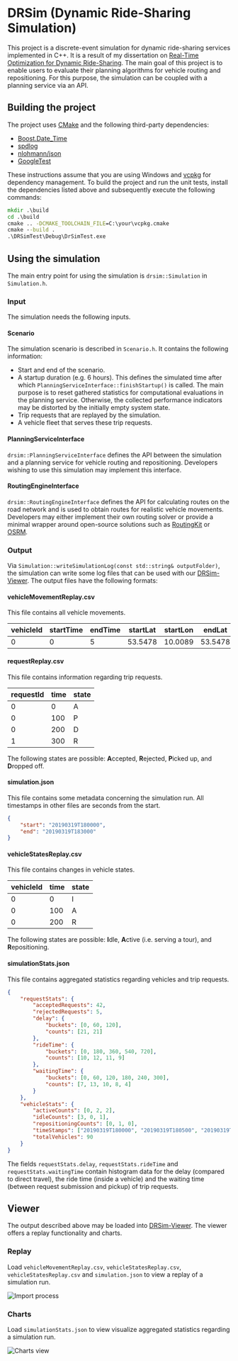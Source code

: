 # DRSim (**D**ynamic **R**ide-Sharing **Sim**ulation)
This project is a discrete-event simulation for dynamic ride-sharing services implemented in C++. It is a result of my dissertation on [Real-Time Optimization for Dynamic Ride-Sharing](https://doi.org/10.5445/IR/1000158636). The main goal of this project is to enable users to evaluate their planning algorithms for vehicle routing and repositioning. For this purpose, the simulation can be coupled with a planning service via an API.

## Building the project
The project uses [CMake](https://cmake.org/) and the following third-party dependencies:
- [Boost.Date_Time](https://www.boost.org/doc/libs/1_75_0/doc/html/date_time.html)
- [spdlog](https://github.com/gabime/spdlog)
- [nlohmann/json](https://github.com/nlohmann/json)
- [GoogleTest](https://github.com/google/googletest)

These instructions assume that you are using Windows and [vcpkg](https://github.com/microsoft/vcpkg) for dependency management. To build the project and run the unit tests, install the dependencies listed above and subsequently execute the following commands:

```bat
mkdir .\build
cd .\build
cmake .. -DCMAKE_TOOLCHAIN_FILE=C:\your\vcpkg.cmake 
cmake --build .
.\DRSimTest\Debug\DrSimTest.exe
```

## Using the simulation
The main entry point for using the simulation is `drsim::Simulation` in `Simulation.h`.

### Input
The simulation needs the following inputs.

#### Scenario
The simulation scenario is described in `Scenario.h`. It contains the following information:
- Start and end of the scenario.
- A startup duration (e.g. 6 hours). This defines the simulated time after which `PlanningServiceInterface::finishStartup()` is called. The main purpose is to reset gathered statistics for computational evaluations in the planning service. Otherwise, the collected performance indicators may be distorted by the initially empty system state.
- Trip requests that are replayed by the simulation.
- A vehicle fleet that serves these trip requests.

#### PlanningServiceInterface
`drsim::PlanningServiceInterface` defines the API between the simulation and a planning service for vehicle routing and repositioning. Developers wishing to use this simulation may implement this interface.

#### RoutingEngineInterface
`drsim::RoutingEngineInterface` defines the API for calculating routes on the road network and is used to obtain routes for realistic vehicle movements. Developers may either implement their own routing solver or provide a minimal wrapper around open-source solutions such as [RoutingKit](https://github.com/RoutingKit/RoutingKit) or [OSRM](https://github.com/Project-OSRM/osrm-backend).

### Output
Via `Simulation::writeSimulationLog(const std::string& outputFolder)`, the simulation can write some log files that can be used with our [DRSim-Viewer](). The output files have the following formats:

#### vehicleMovementReplay.csv
This file contains all vehicle movements.

| vehicleId | startTime | endTime | startLat | startLon | endLat | endLon |
|-----------|-----------|---------|----------|----------|--------|--------|
|0          |0          |5        |53.5478   |10.0089   |53.5478 |10.0089 |

#### requestReplay.csv
This file contains information regarding trip requests.

| requestId | time | state | 
|-----------|------|-------|
|0          |0     |A      |
|0          |100   |P      |
|0          |200   |D      |
|1          |300   |R      |

The following states are possible: **A**ccepted, **R**ejected, **P**icked up, and **D**ropped off.

#### simulation.json
This file contains some metadata concerning the simulation run. All timestamps in other files are seconds from the start.

```json
{
    "start": "20190319T180000",
    "end": "20190319T183000"
}
```

#### vehicleStatesReplay.csv
This file contains changes in vehicle states.

| vehicleId | time | state | 
|-----------|------|-------|
|0          |0     |I      |
|0          |100   |A      |
|0          |200   |R      |

The following states are possible: **I**dle, **A**ctive (i.e. serving a tour), and **R**epositioning.

#### simulationStats.json
This file contains aggregated statistics regarding vehicles and trip requests.

```json
{
    "requestStats": {
        "acceptedRequests": 42,
        "rejectedRequests": 5,
        "delay": {
            "buckets": [0, 60, 120],
            "counts": [21, 21]
        },
        "rideTime": {
            "buckets": [0, 180, 360, 540, 720],
            "counts": [10, 12, 11, 9]
        },
        "waitingTime": {
            "buckets": [0, 60, 120, 180, 240, 300],
            "counts": [7, 13, 10, 8, 4]
        }
    },
    "vehicleStats": {
        "activeCounts": [0, 2, 2],
        "idleCounts": [3, 0, 1],
        "repositioningCounts": [0, 1, 0],
        "timeStamps": ["20190319T180000", "20190319T180500", "20190319T181000"],
        "totalVehicles": 90
    }
}
```
The fields `requestStats.delay`, `requestStats.rideTime` and `requestStats.waitingTime` contain histogram data for the delay (compared to direct travel), the ride time (inside a vehicle) and the waiting time (between request submission and pickup) of trip requests.

## Viewer
The output described above may be loaded into [DRSim-Viewer](https://github.com/martin-pouls/DRSim-Viewer). The viewer offers a replay functionality and charts.

### Replay
Load `vehicleMovementReplay.csv`, `vehicleStatesReplay.csv`, `vehicleStatesReplay.csv` and `simulation.json` to view a replay of a simulation run.

![Import process](https://i.imgur.com/DAccDWT.gif)

### Charts
Load `simulationStats.json` to view visualize aggregated statistics regarding a simulation run.

![Charts view](https://i.imgur.com/REvYcDF.png)